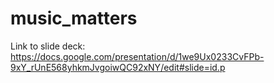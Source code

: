 # music_matters

Link to slide deck: https://docs.google.com/presentation/d/1we9Ux0233CvFPb-9xY_rUnE568yhkmJvgoiwQC92xNY/edit#slide=id.p
